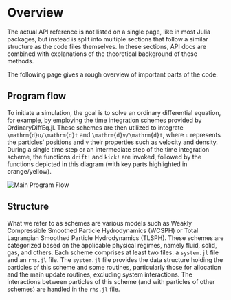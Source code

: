 # Overview
The actual API reference is not listed on a single page, like in most Julia packages,
but instead is split into multiple sections that follow a similar structure
as the code files themselves.
In these sections, API docs are combined with explanations of the theoretical background
of these methods.

The following page gives a rough overview of important parts of the code.

## Program flow

To initiate a simulation, the goal is to solve an ordinary differential equation, for example,
by employing the time integration schemes provided by OrdinaryDiffEq.jl. These schemes are then
utilized to integrate ``\mathrm{d}u/\mathrm{d}t`` and ``\mathrm{d}v/\mathrm{d}t``, where ``u``
represents the particles' positions and ``v`` their properties such as velocity and density.
During a single time step or an intermediate step of the time integration scheme, the functions
`drift!` and `kick!` are invoked, followed by the functions depicted in this diagram
(with key parts highlighted in orange/yellow).

![Main Program Flow](https://github.com/trixi-framework/TrixiParticles.jl/assets/10238714/d7c6eedd-7173-4879-b62e-3e6d4bc5091f)


## Structure
What we refer to as schemes are various models such as Weakly Compressible Smoothed Particle Hydrodynamics (WCSPH)
or Total Lagrangian Smoothed Particle Hydrodynamics (TLSPH). These schemes are categorized based on the applicable
physical regimes, namely fluid, solid, gas, and others. Each scheme comprises at least two files: a `system.jl` file
and an `rhs.jl` file. The `system.jl` file provides the data structure holding the particles of this scheme and some
routines, particularly those for allocation and the main update routines, excluding system interactions.
The interactions between particles of this scheme (and with particles of other schemes) are handled in the `rhs.jl` file.
